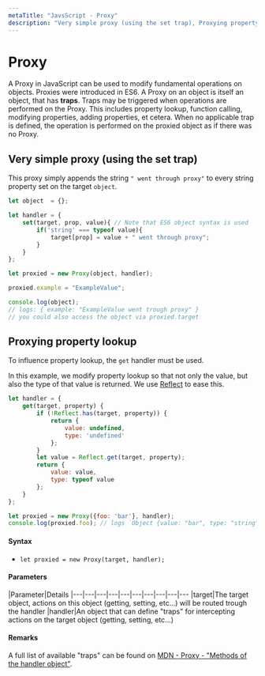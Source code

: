 ```yaml
---
metaTitle: "JavsScript - Proxy"
description: "Very simple proxy (using the set trap), Proxying property lookup"
---
```


# Proxy


A Proxy in JavaScript can be used to modify fundamental operations on objects. Proxies were introduced in ES6. A Proxy on an object is itself an object, that has **traps**. Traps may be triggered when operations are performed on the Proxy. This includes property lookup, function calling, modifying properties, adding properties, et cetera. When no applicable trap is defined, the operation is performed on the proxied object as if there was no Proxy.



## Very simple proxy (using the set trap)


This proxy simply appends the string `" went through proxy"` to every string property set on the target `object`.

```js
let object  = {};

let handler = {
    set(target, prop, value){ // Note that ES6 object syntax is used
        if('string' === typeof value){
            target[prop] = value + " went through proxy";
        }
    }
};

let proxied = new Proxy(object, handler);

proxied.example = "ExampleValue";

console.log(object); 
// logs: { example: "ExampleValue went trough proxy" }
// you could also access the object via proxied.target

```



## Proxying property lookup


To influence property lookup, the `get` handler must be used.

In this example, we modify property lookup so that not only the value, but also the type of that value is returned. We use [Reflect](https://developer.mozilla.org/en-US/docs/Web/JavaScript/Reference/Global_Objects/Reflect) to ease this.

```js
let handler = {
    get(target, property) {
        if (!Reflect.has(target, property)) {
            return {
                value: undefined,
                type: 'undefined'
            };
        }
        let value = Reflect.get(target, property);
        return {
            value: value,
            type: typeof value
        };
    }
};

let proxied = new Proxy({foo: 'bar'}, handler);
console.log(proxied.foo); // logs `Object {value: "bar", type: "string"}`

```



#### Syntax


- `let proxied = new Proxy(target, handler);`



#### Parameters


|Parameter|Details
|---|---|---|---|---|---|---|---|---|---
|target|The target object, actions on this object (getting, setting, etc...) will be routed trough the handler
|handler|An object that can define "traps" for intercepting actions on the target object (getting, setting, etc...)



#### Remarks


A full list of available "traps" can be found on [MDN - Proxy - "Methods of the handler object"](https://developer.mozilla.org/en-US/docs/Web/JavaScript/Reference/Global_Objects/Proxy#Methods_of_the_handler_object).

